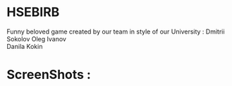 # HSEBIRB
Funny beloved game created by our team in style of our University :
Dmitrii Sokolov 
Oleg Ivanov     
Danila Kokin

# ScreenShots :
